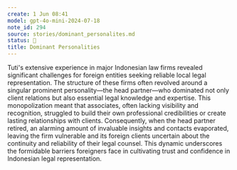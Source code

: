 ```yaml
---
create: 1 Jun 08:41
model: gpt-4o-mini-2024-07-18
note_id: 294
source: stories/dominant_personalites.md
status: 🤖
title: Dominant Personalities
---
```


Tuti's extensive experience in major Indonesian law firms revealed significant challenges for foreign entities seeking reliable local legal representation. The structure of these firms often revolved around a singular prominent personality—the head partner—who dominated not only client relations but also essential legal knowledge and expertise. This monopolization meant that associates, often lacking visibility and recognition, struggled to build their own professional credibilities or create lasting relationships with clients. Consequently, when the head partner retired, an alarming amount of invaluable insights and contacts evaporated, leaving the firm vulnerable and its foreign clients uncertain about the continuity and reliability of their legal counsel. This dynamic underscores the formidable barriers foreigners face in cultivating trust and confidence in Indonesian legal representation.